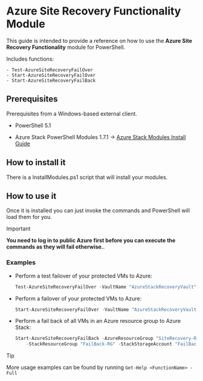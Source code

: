 # Azure Site Recovery Functionality Module

This guide is intended to provide a reference on how to use the **Azure Site Recovery Functionality** module for PowerShell.

Includes functions:

    - Test-AzureSiteRecoveryFailOver
    - Start-AzureSiteRecoveryFailOver
    - Start-AzureSiteRecoveryFailBack

## Prerequisites

Prerequisites from a Windows-based external client.

* PowerShell 5.1

* Azure Stack PowerShell Modules 1.7.1 -> [Azure Stack Modules Install Guide](https://docs.ukcloud.com/articles/azure/azs-how-configure-powershell-users.html)

## How to install it

There is a InstallModules.ps1 script that will install your modules.

## How to use it

Once it is installed you can just invoke the commands and PowerShell will load them for you.

> [!IMPORTANT]
> **You need to log in to public Azure first before you can execute the commands as they will fail otherwise.**.

### Examples

* Perform a test failover of your protected VMs to Azure:

    ```PowerShell
    Test-AzureSiteRecoveryFailOver -VaultName "AzureStackRecoveryVault"
    ```

* Perform a failover of your protected VMs to Azure:

    ```PowerShell
    Start-AzureSiteRecoveryFailOver -VaultName "AzureStackRecoveryVault"
    ```

* Perform a fail back of all VMs in an Azure resource group to Azure Stack:

    ```PowerShell
    Start-AzureSiteRecoveryFailBack -AzureResourceGroup "SiteRecovery-RG" -Username "exampleuser@contoso.onmicrosoft.com" `
        -StackResourceGroup "FailBack-RG" -StackStorageAccount "FailBackSA" -StackStorageContainer "FailBackContainer"
    ```

> [!TIP]
> More usage examples can be found by running `Get-Help <FunctionName> -Full`
